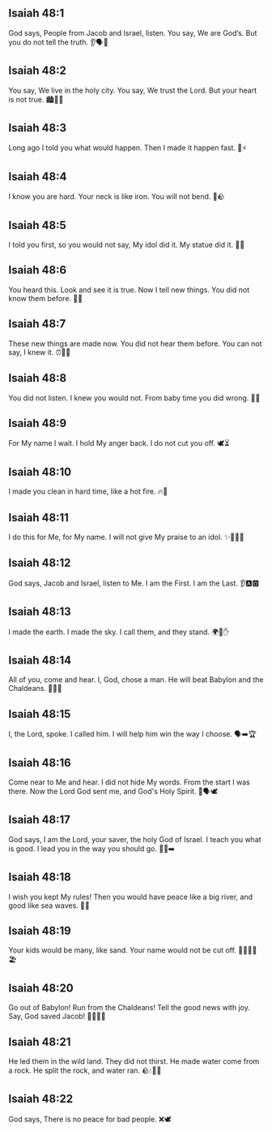 ## Isaiah 48:1
God says, People from Jacob and Israel, listen. You say, We are God’s. But you do not tell the truth. 👂🗣️🙏
## Isaiah 48:2
You say, We live in the holy city. You say, We trust the Lord. But your heart is not true. 🏙️🙏😐
## Isaiah 48:3
Long ago I told you what would happen. Then I made it happen fast. 📖⚡
## Isaiah 48:4
I know you are hard. Your neck is like iron. You will not bend. 💪🪨
## Isaiah 48:5
I told you first, so you would not say, My idol did it. My statue did it. 🗿❌
## Isaiah 48:6
You heard this. Look and see it is true. Now I tell new things. You did not know them before. 👀🆕
## Isaiah 48:7
These new things are made now. You did not hear them before. You can not say, I knew it. ⏰🙅‍♂️
## Isaiah 48:8
You did not listen. I knew you would not. From baby time you did wrong. 👶🙉
## Isaiah 48:9
For My name I wait. I hold My anger back. I do not cut you off. 🕊️⏳
## Isaiah 48:10
I made you clean in hard time, like a hot fire. 🔥🧼
## Isaiah 48:11
I do this for Me, for My name. I will not give My praise to an idol. ✨🙅‍♀️🗿
## Isaiah 48:12
God says, Jacob and Israel, listen to Me. I am the First. I am the Last. 👂🅰️🅾️
## Isaiah 48:13
I made the earth. I made the sky. I call them, and they stand. 🌍🌌✋
## Isaiah 48:14
All of you, come and hear. I, God, chose a man. He will beat Babylon and the Chaldeans. 👥📣🏹
## Isaiah 48:15
I, the Lord, spoke. I called him. I will help him win the way I choose. 🗣️➡️🏆
## Isaiah 48:16
Come near to Me and hear. I did not hide My words. From the start I was there. Now the Lord God sent me, and God's Holy Spirit. 👣🗣️🕊️
## Isaiah 48:17
God says, I am the Lord, your saver, the holy God of Israel. I teach you what is good. I lead you in the way you should go. 🙌📘➡️
## Isaiah 48:18
I wish you kept My rules! Then you would have peace like a big river, and good like sea waves. 🌊💙
## Isaiah 48:19
Your kids would be many, like sand. Your name would not be cut off. 👨‍👩‍👧‍👦🏖️
## Isaiah 48:20
Go out of Babylon! Run from the Chaldeans! Tell the good news with joy. Say, God saved Jacob! 🏃‍♂️📣🎉
## Isaiah 48:21
He led them in the wild land. They did not thirst. He made water come from a rock. He split the rock, and water ran. 🪨💧🚶‍♀️
## Isaiah 48:22
God says, There is no peace for bad people. ❌🕊️
